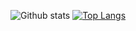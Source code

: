 ![Github stats](https://github-readme-stats.vercel.app/api?username=miron)
[![Top Langs](https://github-readme-stats.vercel.app/api/top-langs/?username=miron&langs_count=8&layout=compact)](https://github.com/miron/github-readme-stats)
